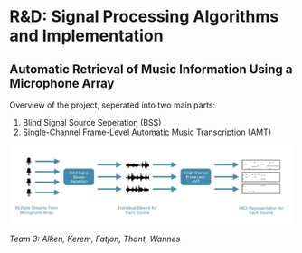 # **R&D: Signal Processing Algorithms and Implementation**
## **Automatic Retrieval of Music Information Using a Microphone Array**
Overview of the project, seperated into two main parts:
1. Blind Signal Source Seperation (BSS)
2. Single-Channel Frame-Level Automatic Music Transcription (AMT)
    
![overview](/images/overview.png)

*Team 3: Alken, Kerem, Fatjon, Thant, Wannes*

